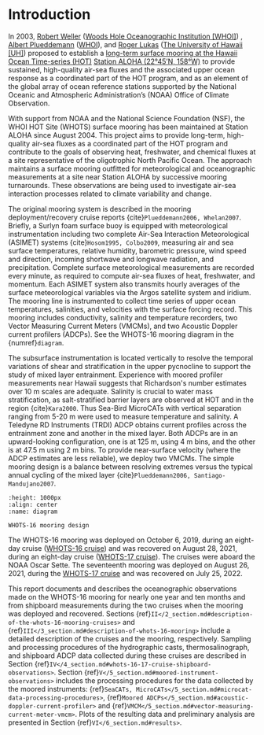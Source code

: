 # Introduction

In 2003, [Robert Weller](https://www.whoi.edu/profile/rweller/) ([Woods Hole
Oceanographic Institution [WHOI]](https://www.whoi.edu))
, [Albert Plueddemann](https://www.whoi.edu/profile/aplueddemann/) 
([WHOI](https://www.whoi.edu)), and
[Roger Lukas](http://www.soest.hawaii.edu/oceanography/faculty/rlukas/)
([The University of Hawaii [UH]](https://manoa.hawaii.edu)) proposed to establish 
a [long-term surface mooring at the Hawaii Ocean Time-series (HOT)](http://www.soest.hawaii.edu/whots/)
[Station ALOHA (22°45’N, 158°W)](https://hahana.soest.hawaii.edu/stationaloha/)
to provide sustained, high-quality air-sea fluxes and the associated upper
ocean response as a coordinated part of the HOT program, and as an element of
the global array of ocean reference stations supported by the National Oceanic
and Atmospheric Administration’s (NOAA) Office of Climate Observation. 

With support from NOAA and the National Science Foundation (NSF), the WHOI HOT
Site (WHOTS) surface mooring has been maintained at Station ALOHA since August
2004. This project aims to provide long-term, high-quality air-sea fluxes as a
coordinated part of the HOT program and contribute to the goals of observing
heat, freshwater, and chemical fluxes at a site representative of the
oligotrophic North Pacific Ocean. The approach maintains a surface mooring
outfitted for meteorological and oceanographic measurements at a site near
Station ALOHA by successive mooring turnarounds. These observations are being
used to investigate air-sea interaction processes related to climate
variability and change.

The original mooring system is described in the mooring deployment/recovery
cruise reports {cite}`Plueddemann2006, Whelan2007`. Briefly, a Surlyn foam
surface buoy is equipped with meteorological instrumentation including two
complete Air-Sea Interaction Meteorological (ASIMET) systems
{cite}`Hosom1995, Colbo2009`, measuring air and sea surface temperatures,
relative humidity, barometric pressure, wind speed and direction, incoming
shortwave and longwave radiation, and precipitation. Complete surface
meteorological measurements are recorded every minute, as required to compute
air-sea fluxes of heat, freshwater, and momentum. Each ASIMET system also
transmits hourly averages of the surface meteorological variables via the Argos
satellite system and iridium. The mooring line is instrumented to collect time
series of upper ocean temperatures, salinities, and velocities with the surface
forcing record. This mooring includes conductivity, salinity and temperature
recorders, two Vector Measuring Current Meters (VMCMs), and two Acoustic
Doppler current profilers (ADCPs). See the WHOTS-16 mooring diagram in the
{numref}`diagram`.

The subsurface instrumentation is located vertically to resolve the temporal
variations of shear and stratification in the upper pycnocline to support the
study of mixed layer entrainment. Experience with moored profiler measurements
near Hawaii suggests that Richardson's number estimates over 10 m scales are
adequate. Salinity is crucial to water mass stratification, as salt-stratified
barrier layers are observed at HOT and in the region {cite}`Kara2000`. Thus
Sea-Bird MicroCATs with vertical separation ranging from 5-20 m were used to
measure temperature and salinity. A Teledyne RD Instruments (TRDI) ADCP obtains
current profiles across the entrainment zone and another in the mixed layer.
Both ADCPs are in an upward-looking configuration, one is at 125 m, using 4 m
bins, and the other is at 47.5 m using 2 m bins. To provide near-surface
velocity (where the ADCP estimates are less reliable), we deploy two VMCMs. The
simple mooring design is a balance between resolving extremes versus the
typical annual cycling of the mixed layer
{cite}`Plueddemann2006, Santiago-Mandujano2007`.

```{figure} /figures/diagram/whots16-diagram.png
:height: 1000px
:align: center
:name: diagram

WHOTS-16 mooring design
```

The WHOTS-16 mooring was deployed on October 6, 2019, during an eight-day 
cruise ([WHOTS-16 cruise](http://www.soest.hawaii.edu/whots/wh16_dep.html)) 
and was recovered on August 28, 2021, during an eight-day cruise 
([WHOTS-17 cruise](http://www.soest.hawaii.edu/whots/wh17_dep.html)). 
The cruises were aboard the NOAA Oscar Sette. The seventeenth mooring was 
deployed on August 26, 2021, during the 
[WHOTS-17 cruise](http://www.soest.hawaii.edu/whots/wh17_dep.html) and was 
recovered on July 25, 2022. 

This report documents and describes the oceanographic observations made on the
WHOTS-16 mooring for nearly one year and ten months and from shipboard
measurements during the two cruises when the mooring was deployed and
recovered. Sections
{ref}`II</2_section.md#description-of-the-whots-16-mooring-cruises>` and
{ref}`III</3_section.md#description-of-whots-16-mooring>` include a detailed
description of the cruises and the mooring, respectively. Sampling and
processing procedures of the hydrographic casts, thermosalinograph, and
shipboard ADCP data collected during these cruises are described in Section 
{ref}`IV</4_section.md#whots-16-17-cruise-shipboard-observations>`.
Section {ref}`V</5_section.md#moored-instrument-observations>` includes the 
processing procedures for the data collected by the moored instruments:
{ref}`SeaCATs, MicroCATs</5_section.md#microcat-data-processing-procedures>`, 
{ref}`Moored ADCPs</5_section.md#acoustic-doppler-current-profiler>` and 
{ref}`VMCM</5_section.md#vector-measuring-current-meter-vmcm>`. 
Plots of the resulting data and preliminary analysis are presented in 
Section {ref}`VI</6_section.md#results>`.
